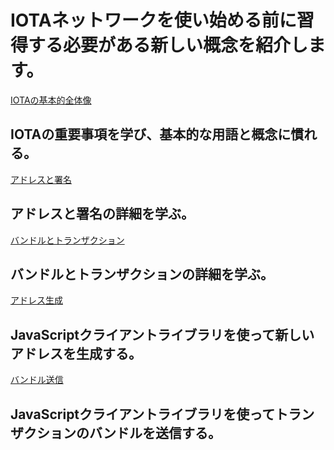 # IOTAネットワークを使い始める前に習得する必要がある新しい概念を紹介します。

[IOTAの基本的全体像](/0.1/introduction/overview.md)
## IOTAの重要事項を学び、基本的な用語と概念に慣れる。

[アドレスと署名](/0.1/concepts/addresses-and-signatures.md)
## アドレスと署名の詳細を学ぶ。

[バンドルとトランザクション](/0.1/concepts/bundles-and-transactions.md)
## バンドルとトランザクションの詳細を学ぶ。


[アドレス生成](/0.1/how-to-guides/create-an-address.md)
## JavaScriptクライアントライブラリを使って新しいアドレスを生成する。

[バンドル送信](/0.1/how-to-guides/send-bundle.md)
## JavaScriptクライアントライブラリを使ってトランザクションのバンドルを送信する。

<!-- # IOTA introduces new concepts that are essential to learn before you start using an IOTA network. -->
<!--  -->
<!-- [IOTA basics overview](/0.1/introduction/overview.md) -->
<!-- ## Learn the essentials of IOTA and become familiar with the basic terms and concepts -->
<!--  -->
<!-- [Addresses and signatures](/0.1/concepts/addresses-and-signatures.md) -->
<!-- ## Learn the details of addresses and signatures -->
<!--  -->
<!-- [Bundles and transactions](/0.1/concepts/bundles-and-transactions.md) -->
<!-- ## Learn the details of bundles and transactions -->
<!--  -->
<!-- [Create an address](/0.1/how-to-guides/create-an-address.md) -->
<!-- ## Use the JavaScript client library to create a new address -->
<!--  -->
<!-- [Send a bundle](/0.1/how-to-guides/send-bundle.md) -->
<!-- ## Use the JavaScript client library to send a bundle of transactions -->
